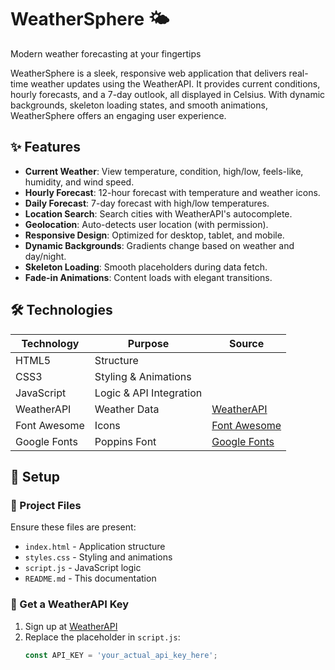 # WeatherSphere 🌤️  
Modern weather forecasting at your fingertips  

WeatherSphere is a sleek, responsive web application that delivers real-time weather updates using the WeatherAPI. It provides current conditions, hourly forecasts, and a 7-day outlook, all displayed in Celsius. With dynamic backgrounds, skeleton loading states, and smooth animations, WeatherSphere offers an engaging user experience.

## ✨ Features  

- **Current Weather**: View temperature, condition, high/low, feels-like, humidity, and wind speed.  
- **Hourly Forecast**: 12-hour forecast with temperature and weather icons.  
- **Daily Forecast**: 7-day forecast with high/low temperatures.  
- **Location Search**: Search cities with WeatherAPI's autocomplete.  
- **Geolocation**: Auto-detects user location (with permission).  
- **Responsive Design**: Optimized for desktop, tablet, and mobile.  
- **Dynamic Backgrounds**: Gradients change based on weather and day/night.  
- **Skeleton Loading**: Smooth placeholders during data fetch.  
- **Fade-in Animations**: Content loads with elegant transitions.  

## 🛠️ Technologies  

| Technology       | Purpose                     | Source                          |
|------------------|-----------------------------|---------------------------------|
| HTML5            | Structure                   |                                 |
| CSS3             | Styling & Animations        |                                 |
| JavaScript       | Logic & API Integration     |                                 |
| WeatherAPI       | Weather Data                | [WeatherAPI](https://www.weatherapi.com/) |
| Font Awesome     | Icons                       | [Font Awesome](https://fontawesome.com/) |
| Google Fonts     | Poppins Font                | [Google Fonts](https://fonts.google.com/) |

## 🚀 Setup  

### 📂 Project Files  
Ensure these files are present:  
- `index.html` - Application structure  
- `styles.css` - Styling and animations  
- `script.js` - JavaScript logic  
- `README.md` - This documentation  

### 🔑 Get a WeatherAPI Key  
1. Sign up at [WeatherAPI](https://www.weatherapi.com/)  
2. Replace the placeholder in `script.js`:  
   ```javascript
   const API_KEY = 'your_actual_api_key_here';
